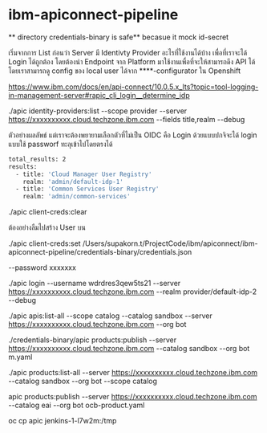 # ibm-apiconnect-pipeline

** directory credentials-binary is safe**
becasue it mock id-secret

เริ่มจากการ List ก่อนว่า Server มี Identivty Provider อะไรที่ใช้งานได้บ้าง
เพื่อที่เราจะได้ Login ได้ถูกต้อง โดยต้องนำ Endpoint จาก Platform มาใช้งานเพื่อที่จะให้สามารถดึง API ได้
โดยเราสามารถดู config ของ local user ได้จาก ****-configurator ใน Openshift

https://www.ibm.com/docs/en/api-connect/10.0.5.x_lts?topic=tool-logging-in-management-server#rapic_cli_login__determine_idp

./apic identity-providers:list --scope provider --server https://xxxxxxxxxx.cloud.techzone.ibm.com  --fields title,realm --debug

ตัวอย่างผลลัพธ์ 
แต่เราจะต้องพยายามเลือกตัวที่ไม่เป็น OIDC คือ Login ด้วยแบบปกจิจะได้ login แบบใช้ passworf ทะลุเข้าไปโดยตรงได้

```bash
total_results: 2
results:
  - title: 'Cloud Manager User Registry'
    realm: 'admin/default-idp-1'
  - title: 'Common Services User Registry'
    realm: 'admin/common-services'
```

./apic client-creds:clear

ต้องอย่างลืมไปสร้าง User บน

./apic client-creds:set /Users/supakorn.t/ProjectCode/ibm/apiconnect/ibm-apiconnect-pipeline/credentials-binary/credentials.json

--password xxxxxxx

./apic login --username  wdrdres3qew5ts21  --server https://xxxxxxxxxx.cloud.techzone.ibm.com  --realm provider/default-idp-2 --debug



./apic apis:list-all --scope catalog --catalog sandbox  --server  https://xxxxxxxxxx.cloud.techzone.ibm.com --org bot


 ./credentials-binary/apic products:publish --server https://xxxxxxxxxx.cloud.techzone.ibm.com --catalog sandbox --org bot m.yaml

./apic products:list-all --server https://xxxxxxxxxx.cloud.techzone.ibm.com --catalog sandbox --org bot  --scope catalog



apic products:publish --server https://xxxxxxxxxx.cloud.techzone.ibm.com --catalog eai  --org bot ocb-product.yaml


oc cp apic jenkins-1-l7w2m:/tmp   